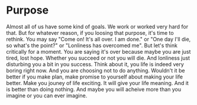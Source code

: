 # Purpose

Almost all of us have some kind of goals. We work or worked very hard
for that. But for whatever reason, if you loosing that purpose, it's time
to rethink. You may say "Come on! It's all over. I am done." or "One day I'll 
die, so what's the point?" or "Lonliness has overcomed me". But let's think 
critically for a moment. You are saying it's over because maybe you are just
tired, lost hope. Whether you succeed or not you will die. And lonliness just
disturbing you a bit in you success. Think about it, you life is indeed very 
boring right now. And you are choosing not to do anything. Wouldn't it be better
if you make plan, make promise to yourself about making your life better.
Make you jouney of life exciting. It will give your life meaning. And it is
better than doing nothing. And maybe you will acheive more than you imagine or
you can ever imagine.
